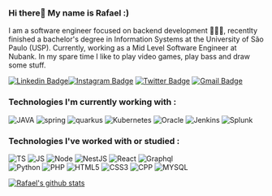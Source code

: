 ### Hi there👋 My name is Rafael :)

I am a software engineer focused on backend development 👨🏻‍💻, recentlty finished a bachelor's degree in Information Systems at the University of São Paulo (USP). Currently, working as a Mid Level Software Engineer at Nubank.
In my spare time I like to play video games, play bass and draw some stuff.<br>

[![Linkedin Badge](https://img.shields.io/badge/-Rafael%20Silva-blue?style=social&logo=Linkedin&logoColor=blue&link=https://www.linkedin.com/in/rafael-silva-de-lima-1b0266197/)](https://www.linkedin.com/in/rafael-silva-de-lima-1b0266197/)[![Instagram Badge](https://img.shields.io/badge/-rafasl.exe-blue?style=social&logo=Instagram&link=https://www.instagram.com/rafasl.exe/)](https://www.instagram.com/rafasl.exe/) [![Twitter Badge](http://img.shields.io/badge/-@rafabatatovisk-1ca0f1?style=social&logo=twitter&logoColor=blue&link=https://twitter.com/rafabatatovisk)](https://twitter.com/rafabatatovisk) [![Gmail Badge](https://img.shields.io/badge/-rafaellima1100@gmail.com-c14438?style=social&logo=Gmail&logoColor=red&link=mailto:rafaellima1100@gmail.com)](mailto:rafaellima1100@gmail.com)

### Technologies I'm currently working with :
![JAVA](https://img.shields.io/badge/-Java-informational?style=flat&logo=java&logoColor=00AEFF"&color=050F2C)
![spring](https://img.shields.io/badge/-Spring-informational?style=flat&logo=spring&logoColor=00AEFF"&color=050F2C)
![quarkus](https://img.shields.io/badge/-Quarkus-informational?style=flat&logo=quarkus&logoColor=00AEFF"&color=050F2C)
![Kubernetes](https://img.shields.io/badge/-Kubernetes-informational?style=flat&logo=kubernetes&logoColor=00AEFF"&color=050F2C)
![Oracle](https://img.shields.io/badge/-Oracle-informational?style=flat&logo=oracle&logoColor=00AEFF&color=050F2C)
![Jenkins](https://img.shields.io/badge/-Jenkins-informational?style=flat&logo=jenkins&logoColor=00AEFF"&color=050F2C)
![Splunk](https://img.shields.io/badge/-Splunk-informational?style=flat&logo=splunk&logoColor=00AEFF"&color=050F2C)

### Technologies I've worked with or studied :
![TS](https://img.shields.io/badge/-TypeScript-informational?style=flat&logo=typescript&logoColor=00AEFF"&color=050F2C)
![JS](https://img.shields.io/badge/-JavaScript-informational?style=flat&logo=javascript&logoColor=00AEFF"&color=050F2C)
![Node](https://img.shields.io/badge/-Node-informational?style=flat&logo=node.js&logoColor=00AEFF"&color=050F2C)
![NestJS](https://img.shields.io/badge/-NestJS-informational?style=flat&logo=nestjs&logoColor=00AEFF"&color=050F2C)
![React](https://img.shields.io/badge/-React-informational?style=flat&logo=react&logoColor=00AEFF"&color=050F2C)
![Graphql](https://img.shields.io/badge/-GraphQL-informational?style=flat&logo=graphql&logoColor=00AEFF"&color=050F2C)
</br>
![Python](https://img.shields.io/badge/-Python-informational?style=flat&logo=python&logoColor=00AEFF&color=050F2C)
![PHP](https://img.shields.io/badge/-PHP-informational?style=flat&logo=php&logoColor=00AEFF"&color=050F2C)
![HTML5](https://img.shields.io/badge/-HTML5-informational?style=flat&logo=html5&logoColor=00AEFF"&color=050F2C)
![CSS3](https://img.shields.io/badge/-CSS3-informational?style=flat&logo=css3&logoColor=00AEFF"&color=050F2C)
![CPP](https://img.shields.io/badge/-C++-informational?style=flat&logo=cplusplus&logoColor=00AEFF"&color=050F2C)
![MYSQL](https://img.shields.io/badge/-MySQL-informational?style=flat&logo=mysql&logoColor=00AEFF&color=050F2C)


[![Rafael's github stats](https://github-readme-stats.vercel.app/api?username=rafasl1&theme=algolia&show_icons=true)](https://github.com/rafasl1/github-readme-stats)

<!--
**rafasl1/rafasl1** is a ✨ _special_ ✨ repository because its `README.md` (this file) appears on your GitHub profile.

Here are some ideas to get you started:

- 🔭 I’m currently working on ...
- 🌱 I’m currently learning ...
- 👯 I’m looking to collaborate on ...
- 🤔 I’m looking for help with ...
- 💬 Ask me about ...
- 📫 How to reach me: 
- 😄 Pronouns: ...
- ⚡ Fun fact: ...
-->
